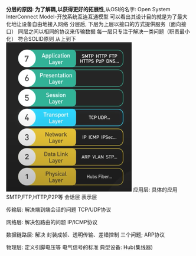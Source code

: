 **分层的原因: 为了解耦,以获得更好的拓展性**,从OSI的名字: Open System InterConnect Model-开放系统互连互通模型 
可以看出其设计目的就是为了最大化地让设备自由地接入网络
分层后, 下层为上层以接口的方式提供服务（面向接口） 同层之间以相同的协议来传输数据
每一层只专注于解决一类问题（职责最小化）  符合SOLID原则
从上到下
![image-20230216104854226](Mysql/assets/image-20230216104854226.png)
应用层: 具体的应用  SMTP,FTP,HTTP,P2P等
会话层
表示层

传输层: 解决端到端会话的问题   TCP/UDP协议

网络层: 解决包路由的问题     IP/ICMP协议

数据链路层: 解决 封装成帧、透明传输、差错控制  三个问题;   ARP协议

物理层: 定义引脚电压等 电气信号的标准 典型设备: Hub(集线器)